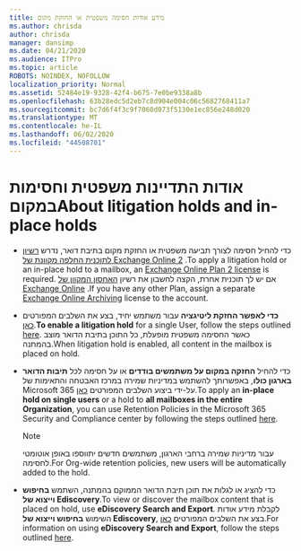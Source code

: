 ```yaml
---
title: מידע אודות חסימה משפטית או החזקת מקום
ms.author: chrisda
author: chrisda
manager: dansimp
ms.date: 04/21/2020
ms.audience: ITPro
ms.topic: article
ROBOTS: NOINDEX, NOFOLLOW
localization_priority: Normal
ms.assetid: 52484e19-9328-42f4-b675-7e0be9338a8b
ms.openlocfilehash: 63b28edc5d2eb7c8d904e004c06c5682768411a7
ms.sourcegitcommit: bc7d6f4f3c9f7060d073f5130e1ec856e248d020
ms.translationtype: MT
ms.contentlocale: he-IL
ms.lasthandoff: 06/02/2020
ms.locfileid: "44508701"
---
```

# <a name="about-litigation-holds-and-in-place-holds"></a><span data-ttu-id="4afe2-102">אודות התדיינות משפטית וחסימות במקום</span><span class="sxs-lookup"><span data-stu-id="4afe2-102">About litigation holds and in-place holds</span></span>

- <span data-ttu-id="4afe2-103">כדי להחיל חסימה לצורך תביעה משפטית או החזקת מקום בתיבת דואר, נדרש [רשיון לתוכנית החלפה מקוונת של Exchange Online 2](https://docs.microsoft.com/office365/servicedescriptions/office-365-platform-service-description/office-365-plan-options) .</span><span class="sxs-lookup"><span data-stu-id="4afe2-103">To apply a litigation hold or an in-place hold to a mailbox, an [Exchange Online Plan 2 license](https://docs.microsoft.com/office365/servicedescriptions/office-365-platform-service-description/office-365-plan-options) is required.</span></span> <span data-ttu-id="4afe2-104">אם יש לך תוכנית אחרת, הקצה לחשבון את רשיון [האחסון המקוון של Exchange Online](https://docs.microsoft.com/office365/servicedescriptions/exchange-online-archiving-service-description/exchange-online-archiving-service-description) .</span><span class="sxs-lookup"><span data-stu-id="4afe2-104">If you have any other Plan, assign a separate [Exchange Online Archiving](https://docs.microsoft.com/office365/servicedescriptions/exchange-online-archiving-service-description/exchange-online-archiving-service-description) license to the account.</span></span> 
    
- <span data-ttu-id="4afe2-105">**כדי לאפשר החזקת ליטיגציה** עבור משתמש יחיד, בצע את השלבים המפורטים [כאן](https://docs.microsoft.com/office365/SecurityCompliance/place-a-mailbox-on-litigation-hold).</span><span class="sxs-lookup"><span data-stu-id="4afe2-105">**To enable a litigation hold** for a single User, follow the steps outlined [here](https://docs.microsoft.com/office365/SecurityCompliance/place-a-mailbox-on-litigation-hold).</span></span> <span data-ttu-id="4afe2-106">כאשר החסימה משפטית מופעלת, כל התוכן בתיבת הדואר מוצב בהמתנה.</span><span class="sxs-lookup"><span data-stu-id="4afe2-106">When litigation hold is enabled, all content in the mailbox is placed on hold.</span></span>
    
- <span data-ttu-id="4afe2-107">כדי להחיל **החזקה במקום על משתמשים בודדים** או על חסימה לכל **תיבות הדואר בארגון כולו**, באפשרותך להשתמש במדיניות שמירה במרכז האבטחה והתאימות של Microsoft 365 על-ידי ביצוע השלבים המפורטים [כאן]( https://docs.microsoft.com/microsoft-365/compliance/retention-policies).</span><span class="sxs-lookup"><span data-stu-id="4afe2-107">To apply an **in-place hold on single users** or a hold to **all mailboxes in the entire Organization**, you can use Retention Policies in the Microsoft 365 Security and Compliance center by following the steps outlined [here]( https://docs.microsoft.com/microsoft-365/compliance/retention-policies).</span></span>
    
    > [!NOTE]
    > <span data-ttu-id="4afe2-108">עבור מדיניות שמירה ברחבי הארגון, משתמשים חדשים יתווספו באופן אוטומטי לחסימה.</span><span class="sxs-lookup"><span data-stu-id="4afe2-108">For Org-wide retention policies, new users will be automatically added to the hold.</span></span> 
  
- <span data-ttu-id="4afe2-109">כדי להציג או לגלות את תוכן תיבת הדואר הממוקם בהמתנה, השתמש **בחיפוש וייצוא של Ediscovery**.</span><span class="sxs-lookup"><span data-stu-id="4afe2-109">To view or discover the mailbox content that is placed on hold, use **eDiscovery Search and Export**.</span></span> <span data-ttu-id="4afe2-110">לקבלת מידע אודות השימוש **בחיפוש וייצוא של Ediscovery**, בצע את השלבים המפורטים [כאן](https://docs.microsoft.com/microsoft-365/compliance/export-search-results).</span><span class="sxs-lookup"><span data-stu-id="4afe2-110">For information on using **eDiscovery Search and Export**, follow the steps outlined [here](https://docs.microsoft.com/microsoft-365/compliance/export-search-results).</span></span>
    

